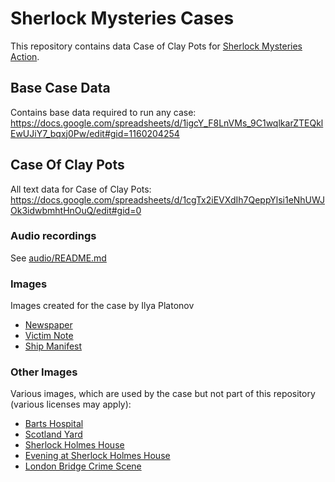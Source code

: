 # Sherlock Mysteries Cases

This repository contains data Case of Clay Pots for [Sherlock Mysteries Action](https://assistant.google.com/services/a/uid/000000b0ff87b6b1).

## Base Case Data
Contains base data required to run any case:
https://docs.google.com/spreadsheets/d/1igcY_F8LnVMs_9C1wqlkarZTEQklEwUJiY7_bqxj0Pw/edit#gid=1160204254

## Case Of Clay Pots
All text data for Case of Clay Pots:
https://docs.google.com/spreadsheets/d/1cgTx2iEVXdIh7QeppYlsi1eNhUWJOk3idwbmhtHnOuQ/edit#gid=0
### Audio recordings 
See [audio/README.md](audio/README.md)

### Images
Images created for the case by Ilya Platonov
* [Newspaper](https://storage.googleapis.com/mystery-engine-voices/images/claypots/newspaper.png)
* [Victim Note](https://storage.googleapis.com/mystery-engine-voices/images/claypots/note.png)
* [Ship Manifest](https://storage.googleapis.com/mystery-engine-voices/images/claypots/manifest.png)

### Other Images
Various images, which are used by the case but not part of this repository (various licenses may apply):
* [Barts Hospital](https://storage.googleapis.com/mystery-engine-voices/images/claypots/137%20holborn%20viaduct.jpg)
* [Scotland Yard](https://storage.googleapis.com/mystery-engine-voices/images/claypots/4%20whitehall%20place.jpg)
* [Sherlock Holmes House](https://storage.googleapis.com/mystery-engine-voices/images/claypots/caseintroduction.jpg)
* [Evening at Sherlock Holmes House](https://storage.googleapis.com/mystery-engine-voices/images/claypots/finalsolution.jpg)
* [London Bridge Crime Scene](https://storage.googleapis.com/mystery-engine-voices/images/claypots/london%20bridge.jpg)


